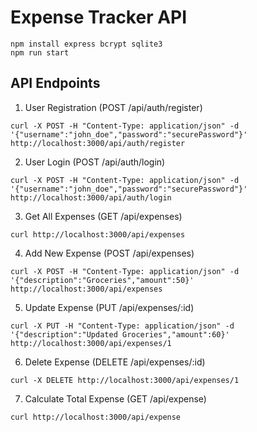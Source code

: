 # Expense Tracker API

```shell
npm install express bcrypt sqlite3
npm run start
```

## API Endpoints

1. User Registration (POST /api/auth/register)

```shell
curl -X POST -H "Content-Type: application/json" -d '{"username":"john_doe","password":"securePassword"}' http://localhost:3000/api/auth/register
```

2. User Login (POST /api/auth/login)

```shell
curl -X POST -H "Content-Type: application/json" -d '{"username":"john_doe","password":"securePassword"}' http://localhost:3000/api/auth/login
```

3. Get All Expenses (GET /api/expenses)

```shell
curl http://localhost:3000/api/expenses
```

4. Add New Expense (POST /api/expenses)

```shell
curl -X POST -H "Content-Type: application/json" -d '{"description":"Groceries","amount":50}' http://localhost:3000/api/expenses
```

5. Update Expense (PUT /api/expenses/:id)

```shell
curl -X PUT -H "Content-Type: application/json" -d '{"description":"Updated Groceries","amount":60}' http://localhost:3000/api/expenses/1
```

6. Delete Expense (DELETE /api/expenses/:id)

```shell
curl -X DELETE http://localhost:3000/api/expenses/1
```

7. Calculate Total Expense (GET /api/expense)

```shell
curl http://localhost:3000/api/expense
```

